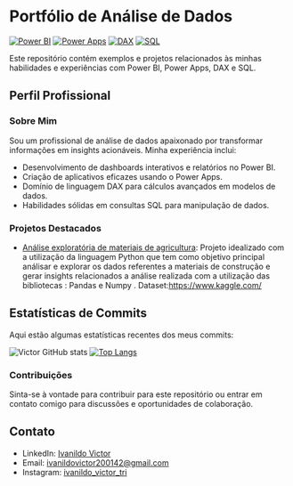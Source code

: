 # Portfólio de Análise de Dados

[![Power BI](https://img.shields.io/badge/Power%20BI-Expert-blue?logo=powerbi&style=for-the-badge)](https://powerbi.microsoft.com/)
[![Power Apps](https://img.shields.io/badge/Power%20Apps-Expert-purple?logo=powerapps&style=for-the-badge)](https://apps.powerapps.com/play/e/default-aea3f044-d1ec-4e00-b2b1-8769b418f600/a/a6322ec5-2398-41fe-9f6a-00317acfd31f?tenantId=aea3f044-d1ec-4e00-b2b1-8769b418f600&hint=cc8f33d1-4dad-48c9-b8d8-80f79c4e3c0e&sourcetime=1695268362183)
[![DAX](https://img.shields.io/badge/DAX-Advanced-orange?logo=microsoft&style=for-the-badge)](https://docs.microsoft.com/en-us/dax)
[![SQL](https://img.shields.io/badge/SQL-Intermediate-red?logo=microsoftsqlserver&style=for-the-badge)](https://docs.microsoft.com/en-us/sql/)

Este repositório contém exemplos e projetos relacionados às minhas habilidades e experiências com Power BI, Power Apps, DAX e SQL.

## Perfil Profissional

### Sobre Mim

Sou um profissional de análise de dados apaixonado por transformar informações em insights acionáveis. Minha experiência inclui:

- Desenvolvimento de dashboards interativos e relatórios no Power BI.
- Criação de aplicativos eficazes usando o Power Apps.
- Domínio de linguagem DAX para cálculos avançados em modelos de dados.
- Habilidades sólidas em consultas SQL para manipulação de dados.

### Projetos Destacados

- [Análise exploratória de materiais de agricultura](https://github.com/Vict0r-13/Py_agro):
  Projeto idealizado com a utilização da linguagem Python que tem como objetivo principal análisar e explorar os dados referentes a materiais de construção e gerar insights 
  relacionados a análise realizada com a utilização das bibliotecas : Pandas e Numpy .
  Dataset:https://www.kaggle.com/

## Estatísticas de Commits

Aqui estão algumas estatísticas recentes dos meus commits:

![Victor GitHub stats](https://github-readme-stats.vercel.app/api?username=Vict0r-13&show_icons=true&theme=transparent)
[![Top Langs](https://github-readme-stats.vercel.app/api/top-langs/?username=Vict0r-13)](https://github.com/anuraghazra/github-readme-stats)

### Contribuições

Sinta-se à vontade para contribuir para este repositório ou entrar em contato comigo para discussões e oportunidades de colaboração.

## Contato

- LinkedIn: [Ivanildo Victor](https://www.linkedin.com/in/ivanildo-victor-10103818b/)
- Email: ivanildovictor200142@gmail.com
- Instagram: [ivanildo_victor_tri](https://www.instagram.com/ivanildo_victor_tri/)
